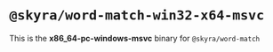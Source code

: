 # `@skyra/word-match-win32-x64-msvc`

This is the **x86_64-pc-windows-msvc** binary for `@skyra/word-match`
